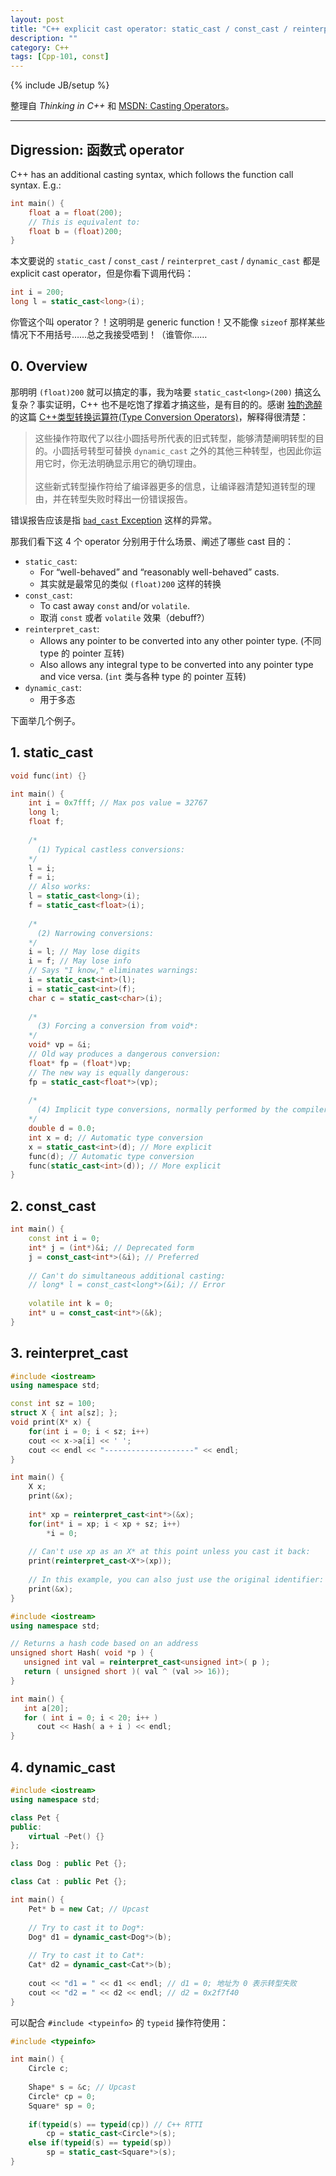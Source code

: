 ```yaml
---
layout: post
title: "C++ explicit cast operator: static_cast / const_cast / reinterpret_cast / dynamic_cast"
description: ""
category: C++
tags: [Cpp-101, const]
---
```

{% include JB/setup %}

整理自 _Thinking in C++_ 和 [MSDN: Casting Operators](https://msdn.microsoft.com/en-us/library/5f6c9f8h.aspx)。

-----

## Digression: 函数式 operator

C++ has an additional casting syntax, which follows the function call syntax. E.g.:

```cpp
int main() {
	float a = float(200);
	// This is equivalent to:
	float b = (float)200;
}
```

本文要说的 `static_cast` / `const_cast` / `reinterpret_cast` / `dynamic_cast` 都是 explicit cast operator，但是你看下调用代码：

```cpp
int i = 200;
long l = static_cast<long>(i);
```

你管这个叫 operator？！这明明是 generic function！又不能像 `sizeof` 那样某些情况下不用括号……总之我接受唔到！（谁管你……

## 0. Overview

那明明 `(float)200` 就可以搞定的事，我为啥要 `static_cast<long>(200)` 搞这么复杂？事实证明，C++ 也不是吃饱了撑着才搞这些，是有目的的。感谢 [独酌逸醉](http://www.cnblogs.com/chinazhangjie) 的这篇 [C++类型转换运算符(Type Conversion Operators)](http://www.cnblogs.com/chinazhangjie/archive/2010/08/19/1803051.html)，解释得很清楚：

> 这些操作符取代了以往小圆括号所代表的旧式转型，能够清楚阐明转型的目的。小圆括号转型可替换 `dynamic_cast` 之外的其他三种转型，也因此你运用它时，你无法明确显示用它的确切理由。  
> <br/>
> 这些新式转型操作符给了编译器更多的信息，让编译器清楚知道转型的理由，并在转型失败时释出一份错误报告。

错误报告应该是指 [`bad_cast` Exception](https://msdn.microsoft.com/en-us/library/82f1eehz.aspx) 这样的异常。

那我们看下这 4 个 operator 分别用于什么场景、阐述了哪些 cast 目的：

* `static_cast`:
	* For “well-behaved” and “reasonably well-behaved” casts.
	* 其实就是最常见的类似 `(float)200` 这样的转换
* `const_cast`: 
	* To cast away `const` and/or `volatile`.
	* 取消 `const` 或者 `volatile` 效果（debuff?）
* `reinterpret_cast`:
	* Allows any pointer to be converted into any other pointer type. (不同 type 的 pointer 互转)
	* Also allows any integral type to be converted into any pointer type and vice versa. (`int` 类与各种 type 的 pointer 互转)
* `dynamic_cast`:
	* 用于多态
	
下面举几个例子。

## 1. static_cast

```cpp
void func(int) {}

int main() {
	int i = 0x7fff; // Max pos value = 32767
	long l;
	float f;
	
	/*
	  (1) Typical castless conversions:
	*/
	l = i;
	f = i;
	// Also works:
	l = static_cast<long>(i);
	f = static_cast<float>(i);
	
	/*
	  (2) Narrowing conversions:
	*/
	i = l; // May lose digits
	i = f; // May lose info
	// Says "I know," eliminates warnings:
	i = static_cast<int>(l);
	i = static_cast<int>(f);
	char c = static_cast<char>(i);
	
	/*
	  (3) Forcing a conversion from void*: 
	*/
	void* vp = &i;
	// Old way produces a dangerous conversion:
	float* fp = (float*)vp;
	// The new way is equally dangerous:
	fp = static_cast<float*>(vp);
	
	/* 
	  (4) Implicit type conversions, normally performed by the compiler:
	*/
	double d = 0.0;
	int x = d; // Automatic type conversion
	x = static_cast<int>(d); // More explicit
	func(d); // Automatic type conversion
	func(static_cast<int>(d)); // More explicit
}
```

## 2. const_cast

```cpp
int main() {
	const int i = 0;
	int* j = (int*)&i; // Deprecated form
	j = const_cast<int*>(&i); // Preferred
	
	// Can't do simultaneous additional casting:
	// long* l = const_cast<long*>(&i); // Error
	
	volatile int k = 0;
	int* u = const_cast<int*>(&k);
}
```

## 3. reinterpret_cast

```cpp
#include <iostream>
using namespace std;

const int sz = 100;
struct X { int a[sz]; };
void print(X* x) {
	for(int i = 0; i < sz; i++)
	cout << x->a[i] << ' ';
	cout << endl << "--------------------" << endl;
}

int main() {
	X x;
	print(&x);
	
	int* xp = reinterpret_cast<int*>(&x);
	for(int* i = xp; i < xp + sz; i++)
		*i = 0;
		
	// Can't use xp as an X* at this point unless you cast it back:
	print(reinterpret_cast<X*>(xp));
	
	// In this example, you can also just use the original identifier:
	print(&x);
}
```

```cpp
#include <iostream>
using namespace std;

// Returns a hash code based on an address
unsigned short Hash( void *p ) {
   unsigned int val = reinterpret_cast<unsigned int>( p );
   return ( unsigned short )( val ^ (val >> 16));
}

int main() {
   int a[20];
   for ( int i = 0; i < 20; i++ )
      cout << Hash( a + i ) << endl;
}
```

## 4. dynamic_cast

```cpp
#include <iostream>
using namespace std;

class Pet {
public:
    virtual ~Pet() {}
};

class Dog : public Pet {};

class Cat : public Pet {};

int main() {
    Pet* b = new Cat; // Upcast
	
	// Try to cast it to Dog*:
    Dog* d1 = dynamic_cast<Dog*>(b);
	
	// Try to cast it to Cat*:
    Cat* d2 = dynamic_cast<Cat*>(b);
    
	cout << "d1 = " << d1 << endl; // d1 = 0; 地址为 0 表示转型失败 
    cout << "d2 = " << d2 << endl; // d2 = 0x2f7f40
}
```

可以配合 `#include <typeinfo>` 的 `typeid` 操作符使用：

```cpp
#include <typeinfo>

int main() {
	Circle c;
	
	Shape* s = &c; // Upcast
	Circle* cp = 0;
	Square* sp = 0;
	
	if(typeid(s) == typeid(cp)) // C++ RTTI
		cp = static_cast<Circle*>(s);
	else if(typeid(s) == typeid(sp))
		sp = static_cast<Square*>(s);
}
```
